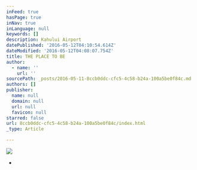 ```yaml
---
inFeed: true
hasPage: true
inNav: true
inLanguage: null
keywords: []
description: Kahului Airport
datePublished: '2016-05-12T04:10:54.614Z'
dateModified: '2016-05-12T04:08:07.754Z'
title: THE PLACE TO BE
author:
  - name: ''
    url: ''
sourcePath: _posts/2016-05-11-8ccb0ddc-cfc5-4c58-b24a-100a5be0f84c.md
authors: []
publisher:
  name: null
  domain: null
  url: null
  favicon: null
starred: false
url: 8ccb0ddc-cfc5-4c58-b24a-100a5be0f84c/index.html
_type: Article

---
```

![](https://s3-us-west-2.amazonaws.com/the-grid-img/p/b2286e4943b75d134f89e8ed0091533ef143405e.png)

*